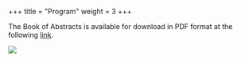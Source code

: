 +++
title = "Program"
weight = 3
+++

The Book of Abstracts is available for download in PDF format at the following <a href="Book-of-Abstracts.pdf" download="Book-of-Abstracts.pdf" class="btn">link</a>.

![](Program_NMQC_2025_Final.png)

